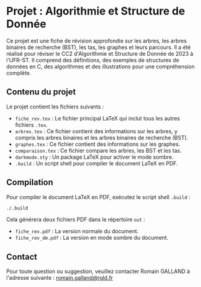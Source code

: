 # Projet : Algorithmie et Structure de Donnée

Ce projet est une fiche de révision approfondie sur les arbres, les arbres binaires de recherche (BST), les tas, les graphes et leurs parcours. Il a été réalisé pour réviser le CC2 d'Algorithmie et Structure de Donnée de 2023 à l'UFR-ST. Il comprend des définitions, des exemples de structures de données en C, des algorithmes et des illustrations pour une compréhension complète.

## Contenu du projet

Le projet contient les fichiers suivants :

- `fiche_rev.tex` : Le fichier principal LaTeX qui inclut tous les autres fichiers `.tex`.
- `arbres.tex` : Ce fichier contient des informations sur les arbres, y compris les arbres binaires et les arbres binaires de recherche (BST).
- `graphes.tex` : Ce fichier contient des informations sur les graphes.
- `comparaison.tex` : Ce fichier compare les arbres, les BST et les tas.
- `darkmode.sty` : Un package LaTeX pour activer le mode sombre.
- `.build` : Un script shell pour compiler le document LaTeX en PDF.

## Compilation

Pour compiler le document LaTeX en PDF, exécutez le script shell `.build` :

```bash
./.build
```

Cela générera deux fichiers PDF dans le répertoire `out` :

- `fiche_rev.pdf` : La version normale du document.
- `fiche_rev_dm.pdf` : La version en mode sombre du document.

## Contact

Pour toute question ou suggestion, veuillez contacter Romain GALLAND à l'adresse suivante : [romain.galland@rgld.fr](mailto:romain.galland@rgld.fr)